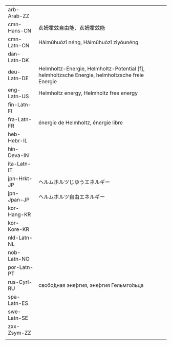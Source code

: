 | | | |
|-|-|-|
| arb-Arab-ZZ |  |  |
| cmn-Hans-CN | 亥姆霍兹自由能、亥姆霍兹能 |  |
| cmn-Latn-CN | Hàimǔhuòzī néng, Hàimǔhuòzī zìyóunéng |  |
| dan-Latn-DK |  |  |
| deu-Latn-DE | Helmholtz-Energie, Helmholtz-Potential [f], helmholtzsche Energie, helmholtzsche freie Energie |  |
| eng-Latn-US | Helmholtz energy, Helmholtz free energy |  |
| fin-Latn-FI |  |  |
| fra-Latn-FR | énergie de Helmholtz, énergie libre |  |
| heb-Hebr-IL |  |  |
| hin-Deva-IN |  |  |
| ita-Latn-IT |  |  |
| jpn-Hrkt-JP | ヘルムホルツじゆうエネルギー |  |
| jpn-Jpan-JP | ヘルムホルツ自由エネルギー |  |
| kor-Hang-KR |  |  |
| kor-Kore-KR |  |  |
| nld-Latn-NL |  |  |
| nob-Latn-NO |  |  |
| por-Latn-PT |  |  |
| rus-Cyrl-RU | свобо́дная эне́ргия, эне́ргия Гельмго́льца |  |
| spa-Latn-ES |  |  |
| swe-Latn-SE |  |  |
| zxx-Zsym-ZZ |  |  |
|  |  |  |